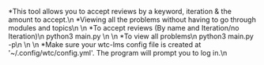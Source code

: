 *This tool allows you to accept reviews by a keyword, iteration & the amount to accept.\n
*Viewing all the problems without having to go through modules and topics\n
\n
*To accept reviews (By name and Iteration/no Iteration)\n
python3 main.py \n
\n
*To view all problems\n
python3 main.py -p\n
\n
\n
*Make sure your wtc-lms config file is created at '~/.config/wtc/config.yml'. The program will prompt you to log in.\n
